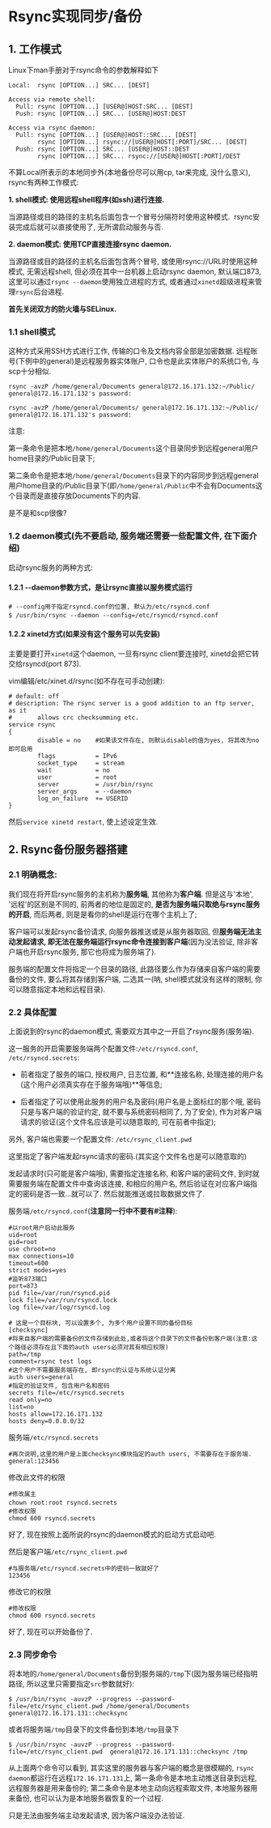 # Rsync实现同步/备份

## 1. 工作模式

Linux下man手册对于rsync命令的参数解释如下

```
Local:  rsync [OPTION...] SRC... [DEST]

Access via remote shell:
  Pull: rsync [OPTION...] [USER@]HOST:SRC... [DEST]
  Push: rsync [OPTION...] SRC... [USER@]HOST:DEST

Access via rsync daemon:
  Pull: rsync [OPTION...] [USER@]HOST::SRC... [DEST]
        rsync [OPTION...] rsync://[USER@]HOST[:PORT]/SRC... [DEST]
  Push: rsync [OPTION...] SRC... [USER@]HOST::DEST
        rsync [OPTION...] SRC... rsync://[USER@]HOST[:PORT]/DEST
```

不算Local所表示的本地同步外(本地备份尽可以用cp, tar来完成, 没什么意义), rsync有两种工作模式:

**1. shell模式: 使用远程shell程序(如ssh)进行连接.**

当源路径或目的路径的主机名后面包含一个冒号分隔符时使用这种模式.  rsync安装完成后就可以直接使用了, 无所谓启动服务与否.

**2. daemon模式: 使用TCP直接连接rsync daemon.**

当源路径或目的路径的主机名后面包含两个冒号, 或使用rsync://URL时使用这种模式, 无需远程shell, 但必须在其中一台机器上启动rsync daemon, 默认端口873, 这里可以通过`rsync --daemon`使用独立进程的方式, 或者通过`xinetd`超级进程来管理`rsync`后台进程.

**首先关闭双方的防火墙与SELinux.**

### 1.1 shell模式

这种方式采用SSH方式进行工作, 传输的口令及文档内容全部是加密数据. 远程账号(下例中的general)是远程服务器实体账户, 口令也是此实体账户的系统口令, 与scp十分相似.

```
rsync -avzP /home/general/Documents general@172.16.171.132:~/Public/
general@172.16.171.132's password:

rsync -avzP /home/general/Documents/ general@172.16.171.132:~/Public/
general@172.16.171.132's password:
```

注意:

第一条命令是把本地`/home/general/Documents`这个目录同步到远程general用户home目录的/Public目录下;

第二条命令是把本地`/home/general/Documents`目录下的内容同步到远程general用户home目录的/Public目录下(即`/home/general/Public`中不会有Documents这个目录而是直接存放Documents下的内容.

是不是和scp很像?

### 1.2 daemon模式(先不要启动, 服务端还需要一些配置文件, 在下面介绍)

启动rsync服务的两种方式:

#### 1.2.1 --daemon参数方式，是让rsync直接以服务模式运行

```shell
# --config用于指定rsyncd.conf的位置, 默认为/etc/rsyncd.conf
$ /usr/bin/rsync --daemon --config=/etc/rsyncd/rsyncd.conf 　
```

#### 1.2.2 xinetd方式(如果没有这个服务可以先安装)

主要是要打开`xinetd`这个daemon, 一旦有rsync client要连接时, xinetd会把它转交给rsyncd(port 873).

vim编辑/etc/xinet.d/rsync(如不存在可手动创建):

```
# default: off
# description: The rsync server is a good addition to an ftp server, as it 
#       allows crc checksumming etc.
service rsync
{
        disable = no    #如果该文件存在, 则默认disable的值为yes, 将其改为no即可启用
        flags           = IPv6
        socket_type     = stream
        wait            = no
        user            = root
        server          = /usr/bin/rsync
        server_args     = --daemon
        log_on_failure  += USERID
}
```

然后`service xinetd restart`, 使上述设定生效.

## 2. Rsync备份服务器搭建

### 2.1 明确概念:

我们现在将开启rsync服务的主机称为**服务端**, 其他称为**客户端**. 但是这与'本地', '远程'的区别是不同的, 前两者的地位是固定的, **是否为服务端只取绝与rsync服务的开启**, 而后两者, 则是是看你的shell是运行在哪个主机上了;

客户端可以发起rsync备份请求, 向服务器推送或是从服务器取回, 但**服务端无法主动发起请求, 即无法在服务端运行rsync命令连接到客户端**(因为没法验证, 除非客户端也开启rsync服务, 那它也将成为服务端了).

服务端的配置文件将指定一个目录的路径, 此路径要么作为存储来自客户端的需要备份的文件, 要么将其存储到客户端, 二选其一(呐, shell模式就没有这样的限制, 你可以随意指定本地和远程目录).

### 2.2 具体配置

上面说到的rsync的daemon模式, 需要双方其中之一开启了rsync服务(服务端).

这一服务的开启需要服务端两个配置文件:`/etc/rsyncd.conf`, `/etc/rsyncd.secrets`:

- 前者指定了服务的端口, 授权用户, 日志位置, 和**连接名称, 处理连接的用户名(这个用户必须真实存在于服务端哦)**等信息;

- 后者指定了可以使用此服务的用户名及密码(用户名是上面标红的那个哦, 密码只是与客户端的验证约定, 就不要与系统密码相同了, 为了安全), 作为对客户端请求的验证(这个文件名应该是可以随意取的, 可在前者中指定);

另外, 客户端也需要一个配置文件: `/etc/rsync_client.pwd`

这里指定了客户端发起rsync请求的密码.(其实这个文件名也是可以随意取的)

发起请求时(只可能是客户端哦), 需要指定连接名称, 和客户端的密码文件, 到时就需要服务端在配置文件中查询该连接, 和相应的用户名, 然后验证在对应客户端指定的密码是否一致...就可以了. 然后就能推送或拉取数据文件了.

服务端`/etc/rsyncd.conf`(**注意同一行中不要有#注释**):

```
#以root用户启动此服务
uid=root                          
gid=root
use chroot=no
max connections=10
timeout=600
strict modes=yes
#监听873端口
port=873
pid file=/var/run/rsyncd.pid
lock file=/var/run/rsyncd.lock
log file=/var/log/rsyncd.log

# 这是一个目标块, 可以设置多个, 为多个用户设置不同的备份目标
[checksync]
#将来自客户端的需要备份的文件存储到此处,或者将这个目录下的文件备份到客户端(注意:这个路径必须存在且下面的auth users必须对其有相应权限)
path=/tmp                         
comment=rsync test logs
#这个用户不需要服务端存在, 即rsync的认证与系统认证分离
auth users=general
#指定的验证文件, 包含用户名和密码
secrets file=/etc/rsyncd.secrets  
read only=no
list=no
hosts allow=172.16.171.132
hosts deny=0.0.0.0/32
```

服务端`/etc/rsyncd.secrets`

```
#再次说明,这里的用户是上面checksync模块指定的auth users, 不需要存在于服务端.
general:123456                    
```

修改此文件的权限

```
#修改属主
chown root:root rsyncd.secrets 　
#修改权限
chmod 600 rsyncd.secrets        
```

好了, 现在按照上面所说的rsync的daemon模式的启动方式启动吧.

然后是客户端`/etc/rsync_client.pwd`

```
#与服务端/etc/rsyncd.secrets中的密码一致就好了
123456                           
```

修改它的权限

```
#修改权限
chmod 600 rsyncd.secrets        
```

好了, 现在可以开始备份了.

### 2.3 同步命令

将本地的`/home/general/Documents`备份到服务端的`/tmp`下(因为服务端已经指明路径, 所以这里只需要指定`src`参数就好):

```
$ /usr/bin/rsync -auvzP --progress --password-file=/etc/rsync_client.pwd /home/general/Documents general@172.16.171.131::checksync
```

或者将服务端`/tmp`目录下的文件备份到本地`/tmp`目录下

```
$ /usr/bin/rsync -auvzP --progress --password-file=/etc/rsync_client.pwd  general@172.16.171.131::checksync /tmp
```

从上面两个命令可以看到, 其实这里的服务器与客户端的概念是很模糊的, `rsync daemon`都运行在远程`172.16.171.131`上, 第一条命令是本地主动推送目录到远程, 远程服务器是用来备份的; 第二条命令是本地主动向远程索取文件, 本地服务器用来备份, 也可以认为是本地服务器恢复的一个过程.

只是无法由服务端主动发起请求, 因为客户端没办法验证.